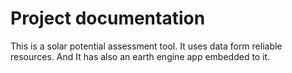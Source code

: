 # Project documentation
This is a solar potential assessment tool. It uses data form reliable resources. And It has also an earth engine app embedded to it.